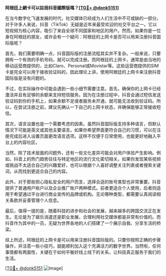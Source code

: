 **阿根廷上網卡可以註冊抖音國際版嗎？[[TG💪+ @donk5151](https://t.me/s/donk5151)]**

在当今数字化飞速发展的时代，社交媒体已经成为人们生活中不可或缺的一部分。对于许多人来说，抖音（TikTok）无疑是近年来最受欢迎的社交平台之一。它以短视频为核心内容，吸引了来自全球不同国家和地区的用户。然而，如果你是一位身在阿根廷的朋友，或许会有一个疑问：阿根廷的上网卡是否可以用来注册抖音国际版呢？

首先，我们需要明确一点，抖音国际版的注册流程其实并不复杂。一般来说，只要拥有一个有效的手机号码，就可以完成注册。而阿根廷的上网卡，通常是由当地的移动运营商提供的，比如Claro、Personal或Movistar等。这些运营商提供的SIM卡是完全可以用于接收验证码的，因此理论上讲，使用阿根廷的上网卡来注册抖音国际版是没有问题的。

不过，在实际操作中可能会遇到一些小细节需要注意。首先，确保你的上网卡已经激活并且有足够的余额来支持短信服务。因为在注册过程中，抖音会通过短信发送验证码到你的手机上，如果余额不足或者服务未开通，就可能无法收到验证码。所以，在尝试注册之前，建议先确认一下自己的上网卡状态，并确保能够正常接收短信。

其次，语言设置也是一个需要考虑的因素。虽然抖音国际版支持多种语言，但默认情况下可能是英文或其他主要语言。如果你希望界面更符合自己的习惯，可以在注册完成后进入设置页面更改语言选项。这样不仅便于日常使用，也能更好地融入平台上的内容社区。

当然，除了技术层面的问题外，还有一些文化差异可能会对用户体验产生影响。例如，抖音上的热门趋势往往与特定地区的流行文化密切相关。如果你发现某些视频或挑战不太适合自己的兴趣爱好，也可以根据个人喜好调整关注列表或者搜索关键词，从而找到更适合自己的内容。

此外，对于那些担心隐私安全的用户而言，选择合适的账号类型也非常重要。抖音提供了普通用户账户以及企业推广账户两种模式。前者更适合个人使用，后者则适用于希望通过平台进行商业宣传的品牌或机构。无论哪种类型，都需要认真阅读相关条款并妥善管理个人信息。

最后，值得一提的是，随着科技的进步和社会的发展，越来越多的跨国交流正在发生。无论是为了娱乐消遣还是职业发展，合理利用社交媒体都是非常有价值的。而抖音作为其中的一员，无疑为世界各地的人们搭建了一个展示自我、分享生活的桥梁。

综上所述，阿根廷的上网卡是可以用来注册抖音国际版的。只要你按照正确的步骤操作，并注意一些小技巧，就能顺利加入这个充满活力的数字世界。当然啦，任何事情都有两面性，关键在于如何平衡好线上线下的关系，让科技真正服务于我们的生活。

[[TG💪+ @donk5151](https://t.me/s/donk5151) ![Image](https://i.postimg.cc/rwNCRYN7/Snipaste-2025-04-30-17-27-05.png)]
